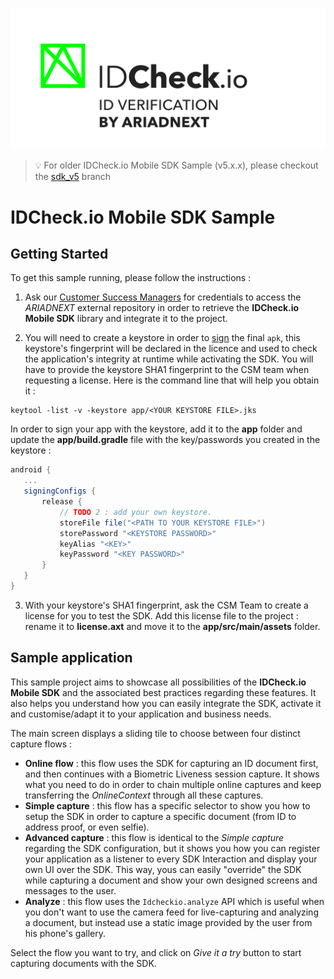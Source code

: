 ![ARIADNEXT Logo](img/logo.png)

> 💡 For older IDCheck.io Mobile SDK Sample (v5.x.x), please checkout the [sdk_v5](https://github.com/ariadnext/IDCHECK.IO_SDK-example-Android/tree/sdk_v5) branch

# IDCheck.io Mobile SDK Sample

## Getting Started

To get this sample running, please follow the instructions :

 1. Ask our [Customer Success Managers](mailto:csm@ariadnext.com) for credentials to access the *ARIADNEXT* external repository in order to retrieve the **IDCheck.io Mobile SDK** library and integrate it to the project.

 2. You will need to create a keystore in order to [sign](https://developer.android.com/studio/publish/app-signing#opt-out) the final `apk`, this keystore's fingerprint will be declared in the licence and used to check the application's integrity at runtime while activating the SDK. You will have to provide the keystore SHA1 fingerprint to the CSM team when requesting a license.
 Here is the command line that will help you obtain it :
 ```shell
 keytool -list -v -keystore app/<YOUR KEYSTORE FILE>.jks
 ```
 In order to sign your app with the keystore, add it to the **app** folder and update the **app/build.gradle** file with the key/passwords you created in the keystore :
 ```groovy
 android {
    ...
    signingConfigs {
        release {
            // TODO 2 : add your own keystore.
            storeFile file("<PATH TO YOUR KEYSTORE FILE>")
            storePassword "<KEYSTORE PASSWORD>"
            keyAlias "<KEY>"
            keyPassword "<KEY PASSWORD>"
        }
    }
 }
 ```

 3. With your keystore's SHA1 fingerprint, ask the CSM Team to create a license for you to test the SDK. Add this license file to the project : rename it to **license.axt** and move it to the **app/src/main/assets** folder.

## Sample application

This sample project aims to showcase all possibilities of the **IDCheck.io Mobile SDK** and the associated best practices regarding these features. It also helps you understand how you can easily integrate the SDK, activate it and customise/adapt it to your application and business needs.

The main screen displays a sliding tile to choose between four distinct capture flows :
 - **Online flow** : this flow uses the SDK for capturing an ID document first, and then continues with a Biometric Liveness session capture. It shows what you need to do in order to chain multiple online captures and keep transferring the *OnlineContext* through all these captures.
 - **Simple capture** : this flow has a specific selector to show you how to setup the SDK in order to capture a specific document (from ID to address proof, or even selfie).
 - **Advanced capture** : this flow is identical to the *Simple capture* regarding the SDK configuration, but it shows you how you can register your application as a listener to every SDK Interaction and display your own UI over the SDK. This way, yous can easily "override" the SDK while capturing a document and show your own designed screens and messages to the user.
 - **Analyze** : this flow uses the `Idcheckio.analyze` API which is useful when you don't want to use the camera feed for live-capturing and analyzing a document, but instead use a static image provided by the user from his phone's gallery.

Select the flow you want to try, and click on *Give it a try* button to start capturing documents with the SDK.
